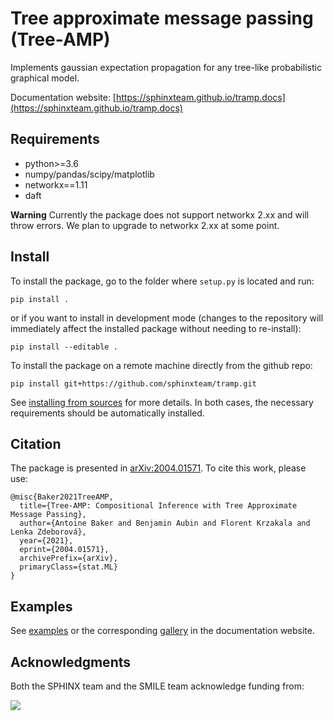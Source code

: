 # Tree approximate message passing (Tree-AMP)

Implements gaussian expectation propagation for any tree-like probabilistic graphical model.

Documentation website: [https://sphinxteam.github.io/tramp.docs](https://sphinxteam.github.io/tramp.docs)

## Requirements

- python>=3.6
- numpy/pandas/scipy/matplotlib
- networkx==1.11
- daft

**Warning** Currently the package does not support networkx 2.xx and will throw errors. We plan to upgrade to networkx 2.xx at some point.

## Install

To install the package, go to the folder where `setup.py` is located and run:

```
pip install .
```

or if you want to install in development mode (changes to the repository will immediately affect the installed package without needing to re-install):
```
pip install --editable .
```

To install the package on a remote machine directly from the github repo:
```
pip install git+https://github.com/sphinxteam/tramp.git
```

See [installing from sources](https://packaging.python.org/guides/installing-using-pip-and-virtual-environments/#installing-from-source) for more details.
In both cases, the necessary requirements should be automatically installed.

## Citation

The package is presented in [arXiv:2004.01571](https://arxiv.org/abs/2004.01571).
To cite this work, please use:

```
@misc{Baker2021TreeAMP,
  title={Tree-AMP: Compositional Inference with Tree Approximate Message Passing},
  author={Antoine Baker and Benjamin Aubin and Florent Krzakala and Lenka Zdeborová},
  year={2021},
  eprint={2004.01571},
  archivePrefix={arXiv},
  primaryClass={stat.ML}
}
```

## Examples

See [examples](examples) or the corresponding [gallery](https://sphinxteam.github.io/tramp.docs/gallery) in the documentation website.

## Acknowledgments

Both the SPHINX team and the SMILE team acknowledge funding from:

![](logos.png)
